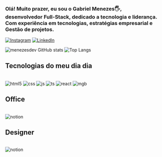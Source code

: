 ### Olá! Muito prazer, eu sou o Gabriel Menezes🖐️, <br>desenvolvedor Full-Stack, dedicado a tecnologia e liderança. <br> Com experiência em tecnologias, estratégias empresarial e Gestão de projetos. 

[![Instagram](https://img.shields.io/badge/Instagram-E4405F?style=for-the-badge&logo=instagram&logoColor=white)](https://www.instagram.com/gaab.riielll/?next=%2F)
[![LinkedIn](https://img.shields.io/badge/LinkedIn-0077B5?style=for-the-badge&logo=linkedin&logoColor=white)](https://www.linkedin.com/in/gabriel-menezesdev/)

![menezesdev GitHub stats](https://github-readme-stats.vercel.app/api?username=menezesdev&show_icons=true&theme=mtokyonight)
![Top Langs](https://github-readme-stats.vercel.app/api/top-langs/?username=menezesdev&layout=compact)

## Tecnologias do meu dia dia 

<div style="display: inline-block"></br>
    <img align="center"alt="html5" src="https://img.shields.io/badge/HTML5-E34F26?style=for-the-badge&logo=html5&logoColor=white "/>
        <img align="center"alt="css" src="https://img.shields.io/badge/CSS3-1572B6?style=for-the-badge&logo=css3&logoColor=white"/>
        <img align="center"alt="js" src="https://img.shields.io/badge/JavaScript-F7DF1E?style=for-the-badge&logo=javascript&logoColor=blacke"/>
        <img align="center"alt="ts" src="https://img.shields.io/badge/TypeScript-007ACC?style=for-the-badge&logo=typescript&logoColor=white"/>
        <img align="center"alt="react" src="https://img.shields.io/badge/React-20232A?style=for-the-badge&logo=react&logoColor=61DAFB"/>
        <img align="center"alt="mgb" src="https://img.shields.io/badge/MongoDB-4EA94B?style=for-the-badge&logo=mongodb&logoColor=white"/>
</div>


## Office

<div style="display: inline-block"></br>
    <img align="center"alt="notion" src="https://img.shields.io/badge/Notion-000000?style=for-the-badge&logo=notion&logoColor=white"/><br>

## Designer

<div style="display: inline-block"></br>
    <img align="center"alt="notion" src="https://img.shields.io/badge/Adobe%20Premiere%20Pro-9999FF?style=for-the-badge&logo=Adobe%20Premiere%20Pro&logoColor=white"/>
</div>    


